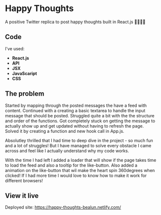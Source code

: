 # Happy Thoughts

A positive Twitter replica to post happy thoughts built in React.js 🌈💌🥳💘

## Code
 I've used:
  * **React.js**
  * **API**
  * **JSX**
  * **JavaScaript**
  * **CSS**

## The problem

Started by mapping through the posted messages the have a feed with content. Continued with a creating a basic textarea to handle the input message that should be posted. Struggled quite a bit with the the structure and order of the functions. Got completely stuck on getting the message to actually show up and get updated without having to refresh the page. Solved it by creating a function and new hook call in App.js. 

Absolutley thrilled that I had time to deep dive in the project - so much fun and a lot of struggles! But I have managed to solve every obstacle I came across and feel like I actually understand why my code works. 

With the time I had left I added a loader that will show if the page takes time to load the feed and also a tooltip for the like-button. Also added a animation on the like-button that wil make the heart spin 360degrees when clicked! If I had more time I would love to know how to make it work for different browsers!

## View it live

Deployed site: https://happy-thoughts-bealun.netlify.com/
